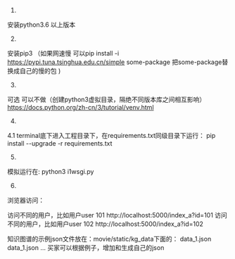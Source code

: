 1.
安装python3.6 以上版本

2. 
安装pip3 
（如果网速慢 可以pip install -i https://pypi.tuna.tsinghua.edu.cn/simple some-package  把some-package替换成自己的慢的包 )

3.
可选  可以不做（创建python3虚拟目录，隔绝不同版本库之间相互影响）
https://docs.python.org/zh-cn/3/tutorial/venv.html

4.
4.1
terminal底下进入工程目录下，在requirements.txt同级目录下运行：
pip install --upgrade -r requirements.txt

5.
模拟运行在:
python3 i1wsgi.py



6.
浏览器访问：

访问不同的用户，比如用户user 101
http://localhost:5000/index_a?id=101
访问不同的用户，比如用户user 102
http://localhost:5000/index_a?id=102


知识图谱的示例json文件放在：movie/static/kg_data下面的：
data_1.json
data_1.json
...
买家可以根据例子，增加和生成自己的json
